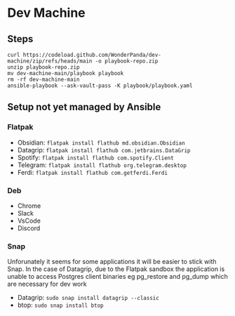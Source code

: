 # Dev Machine

## Steps

```shell
curl https://codeload.github.com/WonderPanda/dev-machine/zip/refs/heads/main -o playbook-repo.zip
unzip playbook-repo.zip
mv dev-machine-main/playbook playbook
rm -rf dev-machine-main
ansible-playbook --ask-vault-pass -K playbook/playbook.yaml
```

## Setup not yet managed by Ansible

### Flatpak

- Obsidian: `flatpak install flathub md.obsidian.Obsidian`
- Datagrip: `flatpak install flathub com.jetbrains.DataGrip`
- Spotify: `flatpak install flathub com.spotify.Client`
- Telegram: `flatpak install flathub org.telegram.desktop`
- Ferdi: `flatpak install flathub com.getferdi.Ferdi`

### Deb

- Chrome
- Slack
- VsCode
- Discord

### Snap

Unforunately it seems for some applications it will be easier to stick with Snap. In the case of Datagrip, due to the Flatpak sandbox the application is unable to access Postgres client binaries eg pg_restore and pg_dump which are necessary for dev work

- Datagrip: `sudo snap install datagrip --classic`
- btop: `sudo snap install btop`
